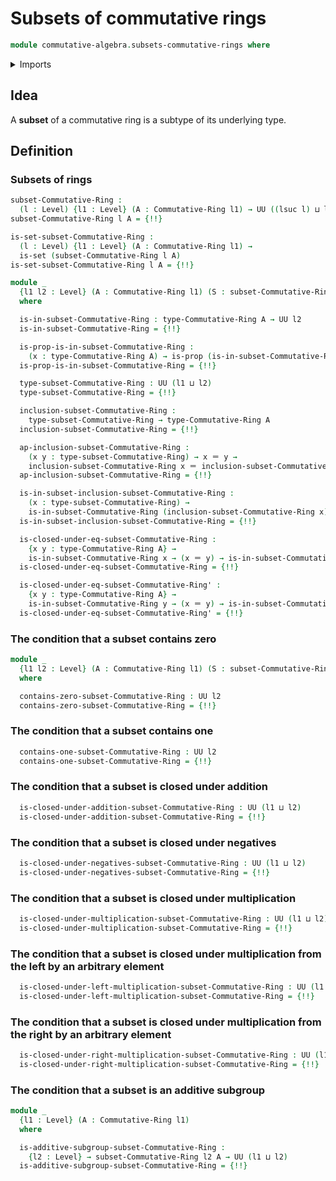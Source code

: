 # Subsets of commutative rings

```agda
module commutative-algebra.subsets-commutative-rings where
```

<details><summary>Imports</summary>

```agda
open import commutative-algebra.commutative-rings

open import foundation.identity-types
open import foundation.propositional-extensionality
open import foundation.propositions
open import foundation.sets
open import foundation.subtypes
open import foundation.universe-levels

open import group-theory.subgroups-abelian-groups

open import ring-theory.subsets-rings
```

</details>

## Idea

A **subset** of a commutative ring is a subtype of its underlying type.

## Definition

### Subsets of rings

```agda
subset-Commutative-Ring :
  (l : Level) {l1 : Level} (A : Commutative-Ring l1) → UU ((lsuc l) ⊔ l1)
subset-Commutative-Ring l A = {!!}

is-set-subset-Commutative-Ring :
  (l : Level) {l1 : Level} (A : Commutative-Ring l1) →
  is-set (subset-Commutative-Ring l A)
is-set-subset-Commutative-Ring l A = {!!}

module _
  {l1 l2 : Level} (A : Commutative-Ring l1) (S : subset-Commutative-Ring l2 A)
  where

  is-in-subset-Commutative-Ring : type-Commutative-Ring A → UU l2
  is-in-subset-Commutative-Ring = {!!}

  is-prop-is-in-subset-Commutative-Ring :
    (x : type-Commutative-Ring A) → is-prop (is-in-subset-Commutative-Ring x)
  is-prop-is-in-subset-Commutative-Ring = {!!}

  type-subset-Commutative-Ring : UU (l1 ⊔ l2)
  type-subset-Commutative-Ring = {!!}

  inclusion-subset-Commutative-Ring :
    type-subset-Commutative-Ring → type-Commutative-Ring A
  inclusion-subset-Commutative-Ring = {!!}

  ap-inclusion-subset-Commutative-Ring :
    (x y : type-subset-Commutative-Ring) → x ＝ y →
    inclusion-subset-Commutative-Ring x ＝ inclusion-subset-Commutative-Ring y
  ap-inclusion-subset-Commutative-Ring = {!!}

  is-in-subset-inclusion-subset-Commutative-Ring :
    (x : type-subset-Commutative-Ring) →
    is-in-subset-Commutative-Ring (inclusion-subset-Commutative-Ring x)
  is-in-subset-inclusion-subset-Commutative-Ring = {!!}

  is-closed-under-eq-subset-Commutative-Ring :
    {x y : type-Commutative-Ring A} →
    is-in-subset-Commutative-Ring x → (x ＝ y) → is-in-subset-Commutative-Ring y
  is-closed-under-eq-subset-Commutative-Ring = {!!}

  is-closed-under-eq-subset-Commutative-Ring' :
    {x y : type-Commutative-Ring A} →
    is-in-subset-Commutative-Ring y → (x ＝ y) → is-in-subset-Commutative-Ring x
  is-closed-under-eq-subset-Commutative-Ring' = {!!}
```

### The condition that a subset contains zero

```agda
module _
  {l1 l2 : Level} (A : Commutative-Ring l1) (S : subset-Commutative-Ring l2 A)
  where

  contains-zero-subset-Commutative-Ring : UU l2
  contains-zero-subset-Commutative-Ring = {!!}
```

### The condition that a subset contains one

```agda
  contains-one-subset-Commutative-Ring : UU l2
  contains-one-subset-Commutative-Ring = {!!}
```

### The condition that a subset is closed under addition

```agda
  is-closed-under-addition-subset-Commutative-Ring : UU (l1 ⊔ l2)
  is-closed-under-addition-subset-Commutative-Ring = {!!}
```

### The condition that a subset is closed under negatives

```agda
  is-closed-under-negatives-subset-Commutative-Ring : UU (l1 ⊔ l2)
  is-closed-under-negatives-subset-Commutative-Ring = {!!}
```

### The condition that a subset is closed under multiplication

```agda
  is-closed-under-multiplication-subset-Commutative-Ring : UU (l1 ⊔ l2)
  is-closed-under-multiplication-subset-Commutative-Ring = {!!}
```

### The condition that a subset is closed under multiplication from the left by an arbitrary element

```agda
  is-closed-under-left-multiplication-subset-Commutative-Ring : UU (l1 ⊔ l2)
  is-closed-under-left-multiplication-subset-Commutative-Ring = {!!}
```

### The condition that a subset is closed under multiplication from the right by an arbitrary element

```agda
  is-closed-under-right-multiplication-subset-Commutative-Ring : UU (l1 ⊔ l2)
  is-closed-under-right-multiplication-subset-Commutative-Ring = {!!}
```

### The condition that a subset is an additive subgroup

```agda
module _
  {l1 : Level} (A : Commutative-Ring l1)
  where

  is-additive-subgroup-subset-Commutative-Ring :
    {l2 : Level} → subset-Commutative-Ring l2 A → UU (l1 ⊔ l2)
  is-additive-subgroup-subset-Commutative-Ring = {!!}
```
